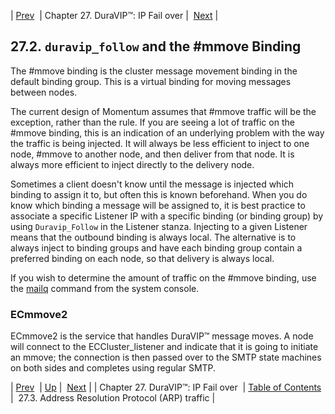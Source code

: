| [Prev](cluster.config.duravip)  | Chapter 27. DuraVIP™: IP Fail over |  [Next](cluster.config.arp_all_hosts) |

## 27.2. `duravip_follow` and the #mmove Binding

The #mmove binding is the cluster message movement binding in the default binding group. This is a virtual binding for moving messages between nodes.

The current design of Momentum assumes that #mmove traffic will be the exception, rather than the rule. If you are seeing a lot of traffic on the #mmove binding, this is an indication of an underlying problem with the way the traffic is being injected. It will always be less efficient to inject to one node, #mmove to another node, and then deliver from that node. It is always more efficient to inject directly to the delivery node.

Sometimes a client doesn't know until the message is injected which binding to assign it to, but often this is known beforehand. When you do know which binding a message will be assigned to, it is best practice to associate a specific Listener IP with a specific binding (or binding group) by using `Duravip_Follow` in the Listener stanza. Injecting to a given Listener means that the outbound binding is always local. The alternative is to always inject to binding groups and have each binding group contain a preferred binding on each node, so that delivery is always local.

If you wish to determine the amount of traffic on the #mmove binding, use the [mailq](console_commands.mailq "mailq") command from the system console.

### ECmmove2

ECmmove2 is the service that handles DuraVIP™ message moves. A node will connect to the ECCluster_listener and indicate that it is going to initiate an mmove; the connection is then passed over to the SMTP state machines on both sides and completes using regular SMTP.

| [Prev](cluster.config.duravip)  | [Up](cluster.config.duravip) |  [Next](cluster.config.arp_all_hosts) |
| Chapter 27. DuraVIP™: IP Fail over  | [Table of Contents](index) |  27.3. Address Resolution Protocol (ARP) traffic |

